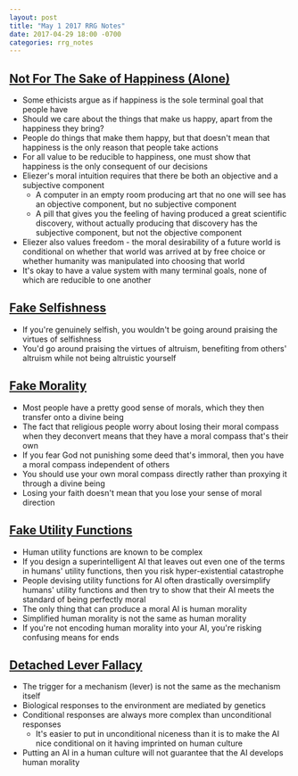 ```yaml
---
layout: post
title: "May 1 2017 RRG Notes"
date: 2017-04-29 18:00 -0700
categories: rrg_notes
---
```


## [Not For The Sake of Happiness (Alone)](http://lesswrong.com/lw/lb/not_for_the_sake_of_happiness_alone/)
- Some ethicists argue as if happiness is the sole terminal goal that people have
- Should we care about the things that make us happy, apart from the happiness they bring?
- People do things that make them happy, but that doesn't mean that happiness is the only reason that people take actions
- For all value to be reducible to happiness, one must show that happiness is the only consequent of our decisions
- Eliezer's moral intuition requires that there be both an objective and a subjective component
	- A computer in an empty room producing art that no one will see has an objective component, but no subjective component
	- A pill that gives you the feeling of having produced a great scientific discovery, without actually producing that discovery has the subjective component, but not the objective component
- Eliezer also values freedom - the moral desirability of a future world is conditional on whether that world was arrived at by free choice or whether humanity was manipulated into choosing that world
- It's okay to have a value system with many terminal goals, none of which are reducible to one another

## [Fake Selfishness](http://lesswrong.com/lw/kx/fake_selfishness/)
- If you're genuinely selfish, you wouldn't be going around praising the virtues of selfishness
- You'd go around praising the virtues of altruism, benefiting from others' altruism while not being altruistic yourself

## [Fake Morality](http://lesswrong.com/lw/ky/fake_morality/)
- Most people have a pretty good sense of morals, which they then transfer onto a divine being
- The fact that religious people worry about losing their moral compass when they deconvert means that they have a moral compass that's their own
- If you fear God not punishing some deed that's immoral, then you have a moral compass independent of others
- You should use your own moral compass directly rather than proxying it through a divine being
- Losing your faith doesn't mean that you lose your sense of moral direction

## [Fake Utility Functions](http://lesswrong.com/lw/lq/fake_utility_functions/)
- Human utility functions are known to be complex
- If you design a superintelligent AI that leaves out even one of the terms in humans' utility functions, then you risk hyper-existential catastrophe
- People devising utility functions for AI often drastically oversimplify humans' utility functions and then try to show that their AI meets the standard of being perfectly moral
- The only thing that can produce a moral AI is human morality
- Simplified human morality is not the same as human morality
- If you're not encoding human morality into your AI, you're risking confusing means for ends

## [Detached Lever Fallacy](http://lesswrong.com/lw/sp/detached_lever_fallacy/)
- The trigger for a mechanism (lever) is not the same as the mechanism itself 
- Biological responses to the environment are mediated by genetics
- Conditional responses are always more complex than unconditional responses
	- It's easier to put in unconditional niceness than it is to make the AI nice conditional on it having imprinted on human culture
- Putting an AI in a human culture will not guarantee that the AI develops human morality